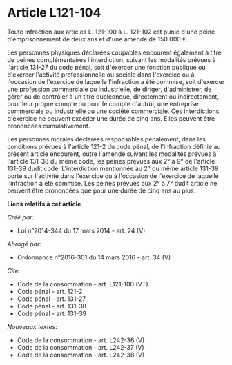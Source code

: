 # Article L121-104

Toute infraction aux articles L. 121-100 à L. 121-102 est punie d'une peine d'emprisonnement de deux ans et d'une amende de
150 000 €. 

Les personnes physiques déclarées coupables encourent également à titre de peines complémentaires l'interdiction, suivant les
modalités prévues à l'article 131-27 du code pénal, soit d'exercer une fonction publique ou d'exercer l'activité
professionnelle ou sociale dans l'exercice ou à l'occasion de l'exercice de laquelle l'infraction a été commise, soit
d'exercer une profession commerciale ou industrielle, de diriger, d'administrer, de gérer ou de contrôler à un titre
quelconque, directement ou indirectement, pour leur propre compte ou pour le compte d'autrui, une entreprise commerciale ou
industrielle ou une société commerciale. Ces interdictions d'exercice ne peuvent excéder une durée de cinq ans. Elles peuvent
être prononcées cumulativement. 

Les personnes morales déclarées responsables pénalement, dans les conditions prévues à l'article 121-2 du code pénal, de
l'infraction définie au présent article encourent, outre l'amende suivant les modalités prévues à l'article 131-38 du même
code, les peines prévues aux 2° à 9° de l'article 131-39 dudit code. L'interdiction mentionnée au 2° du même article 131-39
porte sur l'activité dans l'exercice ou à l'occasion de l'exercice de laquelle l'infraction a été commise. Les peines prévues
aux 2° à 7° dudit article ne peuvent être prononcées que pour une durée de cinq ans au plus.

**Liens relatifs à cet article**

_Créé par_:

  - Loi n°2014-344 du 17 mars 2014 - art. 24 (V)

_Abrogé par_:

  - Ordonnance n°2016-301 du 14 mars 2016 - art. 34 (V)

_Cite_:

  - Code de la consommation - art. L121-100 (VT)
  - Code pénal - art. 121-2
  - Code pénal - art. 131-27
  - Code pénal - art. 131-38
  - Code pénal - art. 131-39

_Nouveaux textes_:

  - Code de la consommation - art. L242-36 (V)
  - Code de la consommation - art. L242-37 (V)
  - Code de la consommation - art. L242-38 (V)
